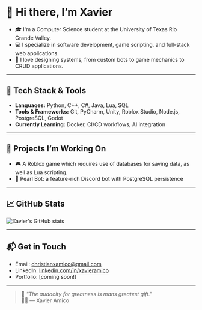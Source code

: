 # 👋 Hi there, I’m Xavier

- 🎓 I'm a Computer Science student at the University of Texas Rio Grande Valley. 
- 💻 I specialize in software development, game scripting, and full-stack web applications.  
- 🧠 I love designing systems, from custom bots to game mechanics to CRUD applications.

---

## 🧰 Tech Stack & Tools

- **Languages:** Python, C++, C#, Java, Lua, SQL
- **Tools & Frameworks:** Git, PyCharm, Unity, Roblox Studio, Node.js, PostgreSQL, Godot
- **Currently Learning:** Docker, CI/CD workflows, AI integration

---

## 🚧 Projects I’m Working On

- 🎮 A Roblox game which requires use of databases for saving data, as well as Lua scripting.
- 🤖 Pearl Bot: a feature-rich Discord bot with PostgreSQL persistence

---

## 📈 GitHub Stats

![Xavier's GitHub stats](https://github-readme-stats.vercel.app/api?username=XavierAmico&show_icons=true&theme=radical&hide=prs)

---

## 📬 Get in Touch

- Email: [christianxamico@gmail.com](mailto:christianxamico@gmail.com)
- LinkedIn: [linkedin.com/in/xavieramico](https://www.linkedin.com/in/xavier-amico-5a21b0292/)
- Portfolio: [coming soon!]

---

> 🚀 _"The audacity for greatness is mans greatest gift."_  
> 🧑‍🚀 — Xavier Amico
